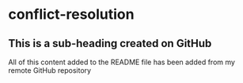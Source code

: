 # conflict-resolution

## This is a sub-heading created on GitHub

All of this content added to the README file has been added from my remote GitHub repository 
